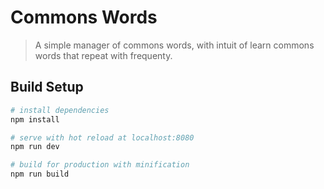 # Commons Words

> A simple manager of commons words, with intuit of learn commons words that repeat with frequenty.

## Build Setup

``` bash
# install dependencies
npm install

# serve with hot reload at localhost:8080
npm run dev

# build for production with minification
npm run build
```
